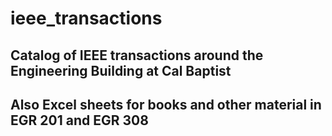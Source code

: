 # ieee_transactions
## Catalog of IEEE transactions around the Engineering Building at Cal Baptist
## Also Excel sheets for books and other material in EGR 201 and EGR 308
